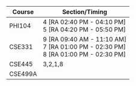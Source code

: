 
| Course  | Section/Timing                                                                         |
| ------- | -------------------------------------------------------------------------------------- |
| PHI104  | 4 [RA 02:40 PM - 04:10 PM]<br>5 [RA 04:20 PM - 05:50 PM]                               |
| CSE331  | 9 [RA 09:40 AM - 11:10 AM]<br>7 [RA 01:00 PM - 02:30 PM]<br>8 [RA 01:00 PM - 02:30 PM] |
| CSE445  | 3,2,1,8                                                                                |
| CSE499A |                                                                                        |

